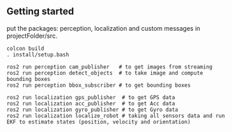 ## Getting started
put the packages: perception, localization and custom messages in projectFolder/src.

```
colcon build
. install/setup.bash
```

```
ros2 run perception cam_publisher   # to get images from streaming
ros2 run perception detect_objects  # to take image and compute bounding boxes
ros2 run perception bbox_subscriber # to get bounding boxes
```

```
ros2 run localization gps_publisher  # to get GPS data
ros2 run localization acc_publisher  # to get Acc data
ros2 run localization gyro_publisher # to get Gyro data
ros2 run localization localize_robot # taking all sensors data and run EKF to estimate states (position, velocity and orientation)
```